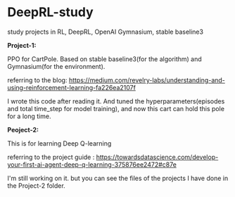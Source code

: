# DeepRL-study
study projects in RL, DeepRL, OpenAI Gymnasium, stable baseline3

**Project-1:**

PPO for CartPole. Based on stable baseline3(for the algorithm) and Gymnasium(for the environment).

referring to the blog: https://medium.com/revelry-labs/understanding-and-using-reinforcement-learning-fa226ea2107f

I wrote this code after reading it. And tuned the hyperparameters(episodes and total time_step for model training), and now this cart can hold this pole for a long time.

**Peoject-2:**

This is for learning Deep Q-learning

referring to the project guide : https://towardsdatascience.com/develop-your-first-ai-agent-deep-q-learning-375876ee2472#c87e

I'm still working on it. but you can see the files of the projects I have done in the Project-2 folder.
